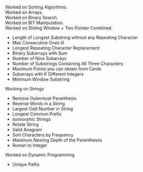Worked on Sorting Algorithms.  
Worked on Arrays.  
Worked on Binary Search.  
Worked on BIT Manipulation.  
Worked on Sliding Window + Two Pointer Combined.
- Length of Longest Substring without any Repeating Character
- Max Consecutive Ones III
- Longest Repeating Character Replacement
- Binary Subarrays with Sum
- Number of Nice Subarrays
- Number of Substrings Containing All Three Characters
- Maximum Points you can obtain from Cards
- Subarrays with K Different Integers
- Minimum Window Substring

Working on Strings  
- Remove Outermost Paranthesis
- Reverse Words in a String
- Largest Odd Number in String
- Longest Common Prefix
- Isomorphic Strings
- Rotate String
- Valid Anagram
- Sort Characters by Frequency
- Maximum Nesting Depth of the Parentheses
- Roman to Integer

Worked on Dynamic Programming
  - Unique Paths

